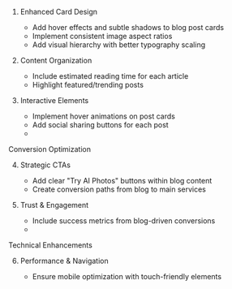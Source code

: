 1. Enhanced Card Design


    - Add hover effects and subtle shadows to blog post cards
    - Implement consistent image aspect ratios
    - Add visual hierarchy with better typography scaling

2. Content Organization


    - Include estimated reading time for each article
    - Highlight featured/trending posts

3. Interactive Elements


    - Implement hover animations on post cards
    - Add social sharing buttons for each post
    -

Conversion Optimization

4. Strategic CTAs


    - Add clear "Try AI Photos" buttons within blog content
    - Create conversion paths from blog to main services

5. Trust & Engagement


    - Include success metrics from blog-driven conversions
    -

Technical Enhancements

6. Performance & Navigation


    - Ensure mobile optimization with touch-friendly elements
